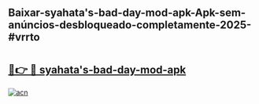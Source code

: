 ## Baixar-syahata's-bad-day-mod-apk-Apk-sem-anúncios-desbloqueado-completamente-2025-#vrrto

# <h2><a href="https://ainizakaria.my?title=syahata's-bad-day-mod-apk&ref=22M">🔗👉 🔴 syahata's-bad-day-mod-apk</a></h2>

[![acn](https://github.com/user-attachments/assets/0f9c940e-d8b0-45ae-aac7-cd30a18b3e1c)](https://ainizakaria.my?title=syahata's-bad-day-mod-apk&ref=22M)

